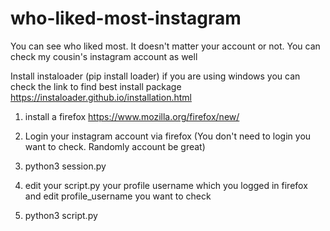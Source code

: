# who-liked-most-instagram
You can see who liked most. It doesn't matter your account or not. You can check my cousin's instagram account as well

Install instaloader (pip install loader) if you are using windows you can check the link to find best install package
https://instaloader.github.io/installation.html

1. install a firefox 
https://www.mozilla.org/firefox/new/

2. Login your instagram account via firefox (You don't need to login you want to check. Randomly account be great)

3. python3 session.py

4. edit your script.py your profile username which you logged in firefox and edit profile_username you want to check

5. python3 script.py
